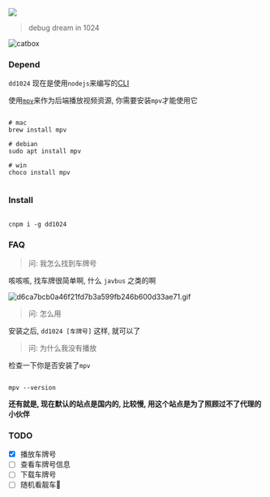 ![](https://i.loli.net/2019/11/03/lANn14iQeYxtXkm.png)

> debug dream in 1024

![catbox](https://files.catbox.moe/su2vll.gif)

### Depend

`dd1024` 现在是使用`nodejs`来编写的[CLI](https://zh.wikipedia.org/zh-hans/命令行界面)

使用[`mpv`](https://mpv.io/)来作为后端播放视频资源, 你需要安装`mpv`才能使用它

```console

# mac
brew install mpv

# debian
sudo apt install mpv

# win
choco install mpv


```

### Install

```console

cnpm i -g dd1024

```

### FAQ

> 问: 我怎么找到车牌号

咳咳咳, 找车牌很简单啊, 什么 `javbus` 之类的啊

![d6ca7bcb0a46f21fd7b3a599fb246b600d33ae71.gif](https://i.loli.net/2019/10/24/iGY1xBdURSrjwon.gif)

> 问: 怎么用

安装之后, `dd1024 [车牌号]` 这样, 就可以了

> 问: 为什么我没有播放

检查一下你是否安装了`mpv`

```console

mpv --version

```

**还有就是, 现在默认的站点是国内的, 比较慢, 用这个站点是为了照顾过不了代理的小伙伴**


### TODO

- [x] 播放车牌号
- [ ] 查看车牌号信息
- [ ] 下载车牌号
- [ ] 随机看靓车🤙